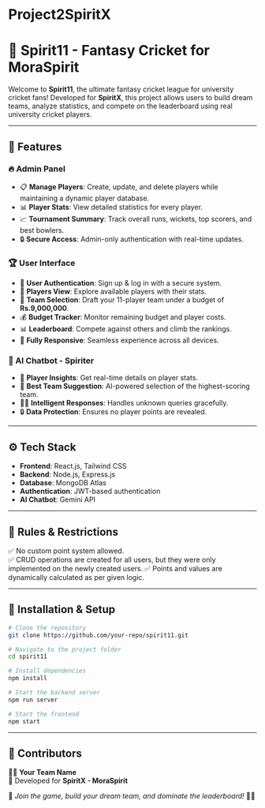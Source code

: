   # Project2SpiritX

  # 🏏 Spirit11 - Fantasy Cricket for MoraSpirit

Welcome to **Spirit11**, the ultimate fantasy cricket league for university cricket fans! Developed for **SpiritX**, this project allows users to build dream teams, analyze statistics, and compete on the leaderboard using real university cricket players.

---

## 🚀 Features

### 🔥 Admin Panel
- 📋 **Manage Players**: Create, update, and delete players while maintaining a dynamic player database.
- 📊 **Player Stats**: View detailed statistics for every player.
- 📈 **Tournament Summary**: Track overall runs, wickets, top scorers, and best bowlers.
- 🔒 **Secure Access**: Admin-only authentication with real-time updates.

### 🏆 User Interface
- 🔐 **User Authentication**: Sign up & log in with a secure system.
- 📜 **Players View**: Explore available players with their stats.
- 🏏 **Team Selection**: Draft your 11-player team under a budget of **Rs.9,000,000**.
- 💰 **Budget Tracker**: Monitor remaining budget and player costs.
- 📊 **Leaderboard**: Compete against others and climb the rankings.
- 📱 **Fully Responsive**: Seamless experience across all devices.

### 🤖 AI Chatbot - Spiriter
- 📢 **Player Insights**: Get real-time details on player stats.
- 🏅 **Best Team Suggestion**: AI-powered selection of the highest-scoring team.
- 🤷‍♂️ **Intelligent Responses**: Handles unknown queries gracefully.
- 🔒 **Data Protection**: Ensures no player points are revealed.

---

## ⚙️ Tech Stack
- **Frontend**: React.js, Tailwind CSS
- **Backend**: Node.js, Express.js
- **Database**: MongoDB Atlas
- **Authentication**: JWT-based authentication
- **AI Chatbot**: Gemini API

---

## 📜 Rules & Restrictions 
✅ No custom point system allowed.  
✅ CRUD operations are created for all users, but they were only implemented on the newly created users.
✅ Points and values are dynamically calculated as per given logic.  

---

## 📌 Installation & Setup
```bash
# Clone the repository
git clone https://github.com/your-repo/spirit11.git

# Navigate to the project folder
cd spirit11

# Install dependencies
npm install

# Start the backend server
npm run server

# Start the frontend
npm start
```

---

## 🤝 Contributors
👨‍💻 **Your Team Name**  
🎯 Developed for **SpiritX - MoraSpirit**  

📌 *Join the game, build your dream team, and dominate the leaderboard!* 🏏🔥


